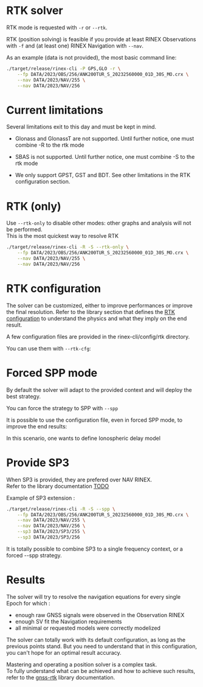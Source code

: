 RTK solver
==========

RTK mode is requested with `-r` or `--rtk`.

RTK (position solving) is feasible if you provide at least RINEX Observations
with `-f` and (at least one) RINEX Navigation with `--nav`.

As an example (data is not provided), the most basic command line:

```bash
./target/release/rinex-cli -P GPS,GLO -r \
    --fp DATA/2023/OBS/256/ANK200TUR_S_20232560000_01D_30S_MO.crx \
    --nav DATA/2023/NAV/255 \
    --nav DATA/2023/NAV/256
```

Current limitations
===================

Several limitations exit to this day and must be kept in mind.

- Glonass and GlonassT are not supported. 
Until further notice, one must combine -R to the rtk mode

- SBAS is not supported.
Until further notice, one must combine -S to the rtk mode

- We only support GPST, GST and BDT. See other
limitations in the RTK configuration section.

RTK (only)
==========

Use `--rtk-only` to disable other modes: other graphs and analysis will not be performed.  
This is the most quickest way to resolve RTK


```bash
./target/release/rinex-cli -R -S --rtk-only \
    --fp DATA/2023/OBS/256/ANK200TUR_S_20232560000_01D_30S_MO.crx \
    --nav DATA/2023/NAV/255 \
    --nav DATA/2023/NAV/256
```

RTK configuration
=================

The solver can be customized, either to improve performances
or improve the final resolution. Refer to the library section
that defines the [RTK configuration](https://github.com/georust/rinex/gnss-rtk/doc/cfg.md)
to understand the physics and what they imply on the end result.

A few configuration files are provided in the rinex-cli/config/rtk directory. 

You can use them with `--rtk-cfg`:

Forced SPP mode
===============

By default the solver will adapt to the provided context and will deploy the best strategy.

You can force the strategy to SPP with `--spp` 

It is possible to use the configuration file, even in forced SPP mode, to improve the end results:

In this scenario, one wants to define Ionospheric delay model


Provide SP3
===========

When SP3 is provided, they are prefered over NAV RINEX.  
Refer to the library documentation [TODO](TODO)

Example of SP3 extension :

```bash
./target/release/rinex-cli -R -S --spp \
    --fp DATA/2023/OBS/256/ANK200TUR_S_20232560000_01D_30S_MO.crx \
    --nav DATA/2023/NAV/255 \
    --nav DATA/2023/NAV/256 \
    --sp3 DATA/2023/SP3/255 \
    --sp3 DATA/2023/SP3/256
```

It is totally possible to combine SP3 to a single frequency context,
or a forced --spp strategy.

Results
=======

The solver will try to resolve the navigation equations for every single Epoch
for which :

* enough raw GNSS signals were observed in the Observation RINEX
* enough SV fit the Navigation requirements
* all minimal or requested models were correctly modelized

The solver can totally work with its default configuration, as long as the previous points stand.
But you need to understand that in this configuration, you can't hope for an optimal result accuracy.

Mastering and operating a position solver is a complex task.  
To fully understand what can be achieved and how to achieve such results,
refer to the [gnss-rtk](../gnss-rtk/README.md) library documentation.
